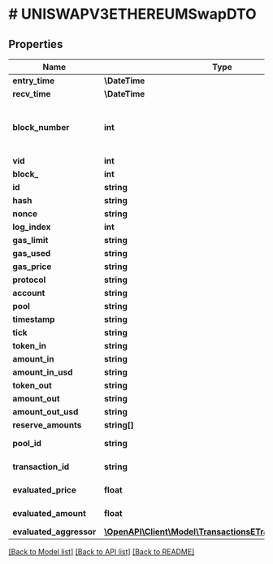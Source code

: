 # # UNISWAPV3ETHEREUMSwapDTO

## Properties

Name | Type | Description | Notes
------------ | ------------- | ------------- | -------------
**entry_time** | **\DateTime** |  | [optional]
**recv_time** | **\DateTime** |  | [optional]
**block_number** | **int** | Number of block in which entity was recorded. | [optional]
**vid** | **int** |  | [optional]
**block_** | **int** |  | [optional]
**id** | **string** |  | [optional]
**hash** | **string** |  | [optional]
**nonce** | **string** |  | [optional]
**log_index** | **int** |  | [optional]
**gas_limit** | **string** |  | [optional]
**gas_used** | **string** |  | [optional]
**gas_price** | **string** |  | [optional]
**protocol** | **string** |  | [optional]
**account** | **string** |  | [optional]
**pool** | **string** |  | [optional]
**timestamp** | **string** |  | [optional]
**tick** | **string** |  | [optional]
**token_in** | **string** |  | [optional]
**amount_in** | **string** |  | [optional]
**amount_in_usd** | **string** |  | [optional]
**token_out** | **string** |  | [optional]
**amount_out** | **string** |  | [optional]
**amount_out_usd** | **string** |  | [optional]
**reserve_amounts** | **string[]** |  | [optional]
**pool_id** | **string** |  | [optional] [readonly]
**transaction_id** | **string** |  | [optional] [readonly]
**evaluated_price** | **float** |  | [optional] [readonly]
**evaluated_amount** | **float** |  | [optional] [readonly]
**evaluated_aggressor** | [**\OpenAPI\Client\Model\TransactionsETradeAggressiveSide**](TransactionsETradeAggressiveSide.md) |  | [optional]

[[Back to Model list]](../../README.md#models) [[Back to API list]](../../README.md#endpoints) [[Back to README]](../../README.md)
